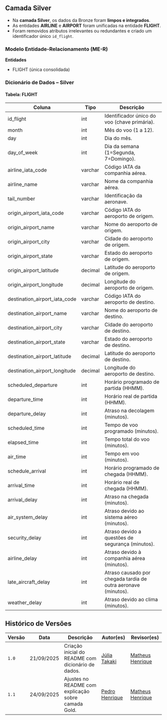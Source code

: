 ## Camada Silver

- Na **camada Silver**, os dados da Bronze foram **limpos e integrados**.
- As entidades **AIRLINE** e **AIRPORT** foram unificadas na entidade **FLIGHT**.
- Foram removidos atributos irrelevantes ou redundantes e criado um identificador único `id_flight`.

### Modelo Entidade-Relacionamento (ME-R)

**Entidades**

- FLIGHT (única consolidada)

### Dicionário de Dados – Silver

#### **Tabela: FLIGHT**

| Coluna                        | Tipo    | Descrição                                                      |
| ----------------------------- | ------- | -------------------------------------------------------------- |
| id_flight                     | int     | Identificador único do voo (chave primária).                   |
| month                         | int     | Mês do voo (1 a 12).                                           |
| day                           | int     | Dia do mês.                                                    |
| day_of_week                   | int     | Dia da semana (1=Segunda, 7=Domingo).                          |
| airline_iata_code             | varchar | Código IATA da companhia aérea.                                |
| airline_name                  | varchar | Nome da companhia aérea.                                       |
| tail_number                   | varchar | Identificação da aeronave.                                     |
| origin_airport_iata_code      | varchar | Código IATA do aeroporto de origem.                            |
| origin_airport_name           | varchar | Nome do aeroporto de origem.                                   |
| origin_airport_city           | varchar | Cidade do aeroporto de origem.                                 |
| origin_airport_state          | varchar | Estado do aeroporto de origem.                                 |
| origin_airport_latitude       | decimal | Latitude do aeroporto de origem.                               |
| origin_airport_longitude      | decimal | Longitude do aeroporto de origem.                              |
| destination_airport_iata_code | varchar | Código IATA do aeroporto de destino.                           |
| destination_airport_name      | varchar | Nome do aeroporto de destino.                                  |
| destination_airport_city      | varchar | Cidade do aeroporto de destino.                                |
| destination_airport_state     | varchar | Estado do aeroporto de destino.                                |
| destination_airport_latitude  | decimal | Latitude do aeroporto de destino.                              |
| destination_airport_longitude | decimal | Longitude do aeroporto de destino.                             |
| scheduled_departure           | int     | Horário programado de partida (HHMM).                          |
| departure_time                | int     | Horário real de partida (HHMM).                                |
| departure_delay               | int     | Atraso na decolagem (minutos).                                 |
| scheduled_time                | int     | Tempo de voo programado (minutos).                             |
| elapsed_time                  | int     | Tempo total do voo (minutos).                                  |
| air_time                      | int     | Tempo em voo (minutos).                                        |
| schedule_arrival              | int     | Horário programado de chegada (HHMM).                          |
| arrival_time                  | int     | Horário real de chegada (HHMM).                                |
| arrival_delay                 | int     | Atraso na chegada (minutos).                                   |
| air_system_delay              | int     | Atraso devido ao sistema aéreo (minutos).                      |
| security_delay                | int     | Atraso devido a questões de segurança (minutos).               |
| airline_delay                 | int     | Atraso devido à companhia aérea (minutos).                     |
| late_aircraft_delay           | int     | Atraso causado por chegada tardia de outra aeronave (minutos). |
| weather_delay                 | int     | Atraso devido ao clima (minutos).                              |

## Histórico de Versões

| Versão | Data       | Descrição                                           | Autor(es)                                        | Revisor(es)                                      |
| ------ | ---------- | --------------------------------------------------- | ------------------------------------------------ | ------------------------------------------------ |
| `1.0`  | 21/09/2025 | Criação inicial do README com dicionário de dados.  | [Júlia Takaki](https://github.com/juliatakaki)   | [Matheus Henrique](https://github.com/mathonaut) |
| `1.1`  | 24/09/2025 | Ajustes no README com explicação sobre camada Gold. | [Pedro Henrique](https://github.com/phmelosilva) | [Matheus Henrique](https://github.com/mathonaut) |
